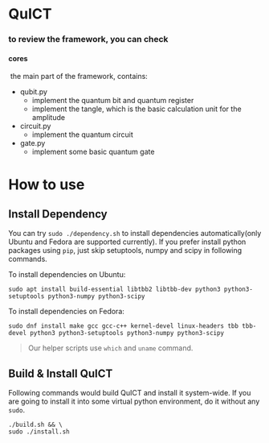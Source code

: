 # QuICT

### to review the framework, you can check

#### cores

​	the main part of the framework, contains:

- qubit.py
  - implement the quantum bit and quantum register
  - implement the tangle, which is the basic calculation unit  for the amplitude
- circuit.py
  - implement the quantum circuit
- gate.py
  - implement some basic quantum gate 

# How to use
## Install Dependency

You can try `sudo ./dependency.sh` to install dependencies automatically(only Ubuntu and Fedora are supported currently).
If you prefer install python packages using `pip`, just skip setuptools, numpy and scipy in following commands.

To install dependencies on Ubuntu:

```
sudo apt install build-essential libtbb2 libtbb-dev python3 python3-setuptools python3-numpy python3-scipy
```

To install dependencies on Fedora:

```
sudo dnf install make gcc gcc-c++ kernel-devel linux-headers tbb tbb-devel python3 python3-setuptools python3-numpy python3-scipy
```

> Our helper scripts use `which` and `uname` command.

## Build & Install QuICT

Following commands would build QuICT and install it system-wide. If you are going to install it into some virtual python environment, do it without any `sudo`. 

```
./build.sh && \
sudo ./install.sh
```
